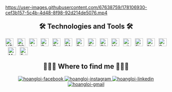 
https://user-images.githubusercontent.com/67638759/178106930-cef3b157-5c4b-4d48-8f98-92d214de5076.mp4

<h2 align="center" style="margin-top: 20px">🛠 Technologies and Tools 🛠</h2>
<span><img src="https://img.shields.io/badge/HTML5-282C34?logo=html5&logoColor=E34F26" alt="HTML5 logo" title="HTML5" height="25" /></span>
&nbsp;
<span><img src="https://img.shields.io/badge/CSS3-282C34?logo=css3&logoColor=1572B6" alt="CSS3 logo" title="CSS3" height="25" /></span>
&nbsp;
<span><img src="https://img.shields.io/badge/JavaScript-282C34?logo=javascript&logoColor=F7DF1E" alt="JavaScript logo" title="JavaScript" height="25" /></span>
&nbsp;
<span><img src="https://img.shields.io/badge/ReactJS-282C34?logo=react&logoColor=61DAFB" alt="ReactJS logo" title="ReactJS" height="25" /></span>
&nbsp;
<span><img src="https://img.shields.io/badge/Redux-282C34?logo=redux&logoColor=764ABC" alt="Redux logo" title="Redux" height="25" /></span>
&nbsp;
<span><img src="https://img.shields.io/badge/Sass-282C34?logo=sass&logoColor=CC6699" alt="SASS logo" title="SASS" height="25" /></span>
&nbsp;
<span><img src="https://img.shields.io/badge/Bootstrap-282C34?logo=bootstrap&logoColor=7952B3" alt="Bootstrap logo" title="Bootstrap" height="25" /></span>
&nbsp;
<span><img src="https://img.shields.io/badge/Figma-282C34?logo=figma&logoColor=F24E1E" alt="Figma logo" title="Figma" height="25" /></span>
&nbsp;
<span><img src="https://img.shields.io/badge/GitHub-282C34?logo=GitHub&logoColor=#181717" alt="GitHub logo" title="GitHub" height="25" /></span>
&nbsp;
<span><img src="https://img.shields.io/badge/VS%20Code-282C34?logo=visual-studio-code&logoColor=007ACC" alt="Visual Studio Code logo" title="Visual Studio Code" height="25" /></span>
&nbsp;
<span><img src="https://img.shields.io/badge/git-282C34?logo=git&logoColor=F05032" alt="git logo" title="git" height="25" /></span>
&nbsp;
<span><img src="https://img.shields.io/badge/Firebase-282C34?logo=firebase&logoColor=FFCA28" alt="Firebase logo" title="Firebase" height="25" /></span>
&nbsp;
<span><img src="https://img.shields.io/badge/Node.js-282C34?logo=node.js&logoColor=00F200" alt="Node.js logo" title="Node.js" height="25" /></span>
&nbsp;
<span><img src="https://img.shields.io/badge/Swiper-282C34?logo=swiper&logoColor=6332F6" alt="Swiper.js logo" title="Swiper.js" height="25" /></span>
&nbsp;
<span><img src="https://img.shields.io/badge/MongoDB-282C34?logo=mongodb&logoColor=47A248" alt="MongoDB logo" title="MongoDB" height="25" /></span>
&nbsp;
<span><img src="https://img.shields.io/badge/Tailwind%20CSS-282C34?logo=tailwind-css&logoColor=38B2AC" alt="TailwindCSS logo" title="TailwindCSS" height="25" /></span>
&nbsp;

<h2 align="center" style="margin-top: 20px">👨🏻‍💻 Where to find me 👨🏻‍💻</h2>
<div align="center">
  <a href="https://www.facebook.com/nguyentranhoang.loi/" target="blank">
    <img src="https://img.icons8.com/bubbles/100/000000/facebook-new.png" alt="hoangloi-facebook" />
  </a>
  <a href="https://www.instagram.com/levin_nthl/" target="blank">
    <img src="https://img.icons8.com/bubbles/100/000000/instagram-new--v2.png" alt="hoangloi-instagram" />
  </a>
  <a href="https://www.linkedin.com/in/nguyen-tran-hoang-loi/" target="blank">
    <img src="https://img.icons8.com/bubbles/100/000000/linkedin.png" alt="hoangloi-linkedin" />
  </a>
  <a href="mailto:hoangloi015@gmail.com" target="top">
    <img src="https://img.icons8.com/bubbles/100/000000/gmail-new.png" alt="hoangloi-gmail" />
  </a>
</div>
